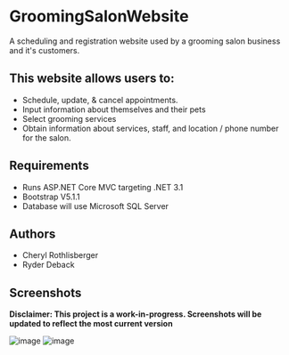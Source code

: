 # GroomingSalonWebsite
A scheduling and registration website used by a grooming salon business and it's customers. 

## This website allows users to:
* Schedule, update, & cancel appointments.
* Input information about themselves and their pets
* Select grooming services
* Obtain information about services, staff, and location / phone number for the salon.

## Requirements
* Runs ASP.NET Core MVC targeting .NET 3.1
* Bootstrap V5.1.1
* Database will use Microsoft SQL Server

## Authors
* Cheryl Rothlisberger
* Ryder Deback

## Screenshots

**Disclaimer: This project is a work-in-progress. Screenshots will be updated to reflect the most current version**

![image](https://user-images.githubusercontent.com/77075506/135935052-4f552573-ea69-42a7-a754-1381037925af.png)
![image](https://user-images.githubusercontent.com/77075506/139515119-d6927c2a-4dca-48e7-aeab-0e574f7cbc46.png)
